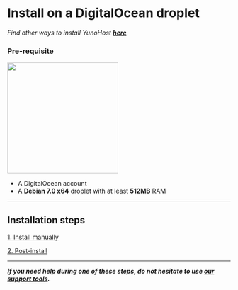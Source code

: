 # Install on a DigitalOcean droplet

*Find other ways to install YunoHost **[here](/install)**.*

### Pre-requisite

<img src="https://yunohost.org/images/digitalocean.png" width=250>

* A DigitalOcean account
* A **Debian 7.0 x64** droplet with at least **512MB** RAM


---

## Installation steps

<a class="btn btn-lg btn-default" href="/install_manually">1. Install manually</a>

<a class="btn btn-lg btn-default" href="/postinstall">2. Post-install</a>

---

***If you need help during one of these steps, do not hesitate to use [our support tools](/support).***